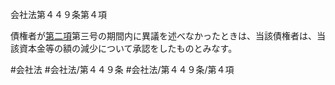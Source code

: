会社法第４４９条第４項

債権者が[第二項](会社法＿＿＿＿第４４９条第２項)第三号の期間内に異議を述べなかったときは、当該債権者は、当該資本金等の額の減少について承認をしたものとみなす。

#会社法
#会社法/第４４９条
#会社法/第４４９条/第４項

